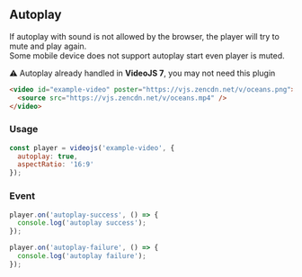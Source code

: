 ## Autoplay <!-- {docsify-ignore-all} -->

If autoplay with sound is not allowed by the browser, the player will try to mute and play again.<br>
Some mobile device does not support autoplay start even player is muted.

:warning: Autoplay already handled in **VideoJS 7**, you may not need this plugin

```html video=autoplay
<video id="example-video" poster="https://vjs.zencdn.net/v/oceans.png">
  <source src="https://vjs.zencdn.net/v/oceans.mp4" />
</video>
```

### Usage

```js run=true
const player = videojs('example-video', {
  autoplay: true,
  aspectRatio: '16:9'
});
```

### Event

```js
player.on('autoplay-success', () => {
  console.log('autoplay success');
});

player.on('autoplay-failure', () => {
  console.log('autoplay failure');
});
```
